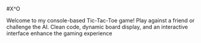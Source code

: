 #X^O

Welcome to my console-based Tic-Tac-Toe game! Play against a friend or challenge the AI. Clean code, dynamic board display, and an interactive interface enhance the gaming experience
